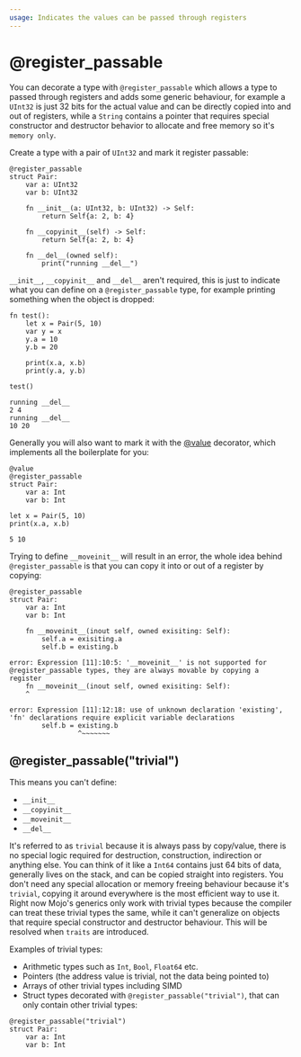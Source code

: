 ```yaml
---
usage: Indicates the values can be passed through registers
---
```


# @register_passable 
You can decorate a type with `@register_passable` which allows a type to passed through registers and adds some generic behaviour, for example a `UInt32` is just 32 bits for the actual value and can be directly copied into and out of registers, while a `String` contains a pointer that requires special constructor and destructor behavior to allocate and free memory so it's `memory only`.

Create a type with a pair of `UInt32` and mark it register passable:


```mojo
@register_passable
struct Pair:
    var a: UInt32
    var b: UInt32

    fn __init__(a: UInt32, b: UInt32) -> Self:
        return Self{a: 2, b: 4}

    fn __copyinit__(self) -> Self:
        return Self{a: 2, b: 4}

    fn __del__(owned self):
        print("running __del__")
```

`__init__`, `__copyinit__` and `__del__` aren't required, this is just to indicate what you can define on a `@register_passable` type, for example printing something when the object is dropped:


```mojo
fn test():
    let x = Pair(5, 10)
    var y = x
    y.a = 10
    y.b = 20

    print(x.a, x.b)
    print(y.a, y.b)

test()
```

    running __del__
    2 4
    running __del__
    10 20


Generally you will also want to mark it with the [@value](/guides/decorators/value) decorator, which implements all the boilerplate for you:


```mojo
@value
@register_passable
struct Pair:
    var a: Int
    var b: Int

let x = Pair(5, 10)
print(x.a, x.b)
```

    5 10


Trying to define `__moveinit__` will result in an error, the whole idea behind `@register_passable` is that you can copy it into or out of a register by copying:


```mojo
@register_passable
struct Pair:
    var a: Int
    var b: Int

    fn __moveinit__(inout self, owned exisiting: Self):
        self.a = exisiting.a
        self.b = existing.b
```

    error: Expression [11]:10:5: '__moveinit__' is not supported for @register_passable types, they are always movable by copying a register
        fn __moveinit__(inout self, owned exisiting: Self):
        ^
    
    error: Expression [11]:12:18: use of unknown declaration 'existing', 'fn' declarations require explicit variable declarations
            self.b = existing.b
                     ^~~~~~~~
    


## @register_passable("trivial")
This means you can't define:
- `__init__`
- `__copyinit__`
- `__moveinit__`
- `__del__`

It's referred to as `trivial` because it is always pass by copy/value, there is no special logic required for destruction, construction, indirection or anything else. You can think of it like a `Int64` contains just 64 bits of data, generally lives on the stack, and can be copied straight into registers. You don't need any special allocation or memory freeing behaviour because it's `trivial`, copying it around everywhere is the most efficient way to use it. Right now Mojo's generics only work with trivial types because the compiler can treat these trivial types the same, while it can't generalize on objects that require special constructor and destructor behaviour. This will be resolved when `traits` are introduced.

Examples of trivial types:
- Arithmetic types such as `Int`, `Bool`, `Float64` etc.
- Pointers (the address value is trivial, not the data being pointed to)
- Arrays of other trivial types including SIMD
- Struct types decorated with `@register_passable("trivial")`, that can only contain other trivial types:


```mojo
@register_passable("trivial")
struct Pair:
    var a: Int
    var b: Int
```
